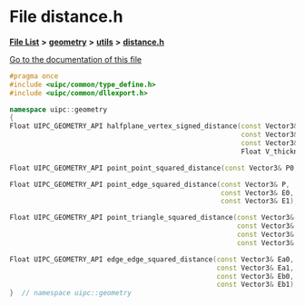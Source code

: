 

# File distance.h

[**File List**](files.md) **>** [**geometry**](dir_04894967a28d068f10a69f6e8a07a2cb.md) **>** [**utils**](dir_739799d2da88efedfd4a7c44220c72e4.md) **>** [**distance.h**](distance_8h.md)

[Go to the documentation of this file](distance_8h.md)


```C++
#pragma once
#include <uipc/common/type_define.h>
#include <uipc/common/dllexport.h>

namespace uipc::geometry
{
Float UIPC_GEOMETRY_API halfplane_vertex_signed_distance(const Vector3& P,
                                                         const Vector3& N,
                                                         const Vector3& V,
                                                         Float V_thickness = 0.0);

Float UIPC_GEOMETRY_API point_point_squared_distance(const Vector3& P0, const Vector3& P1);

Float UIPC_GEOMETRY_API point_edge_squared_distance(const Vector3& P,
                                                    const Vector3& E0,
                                                    const Vector3& E1);

Float UIPC_GEOMETRY_API point_triangle_squared_distance(const Vector3& P,
                                                        const Vector3& T0,
                                                        const Vector3& T1,
                                                        const Vector3& T2);

Float UIPC_GEOMETRY_API edge_edge_squared_distance(const Vector3& Ea0,
                                                   const Vector3& Ea1,
                                                   const Vector3& Eb0,
                                                   const Vector3& Eb1);
}  // namespace uipc::geometry
```



